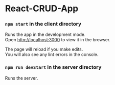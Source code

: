 # React-CRUD-App

### `npm start` in the client directory

Runs the app in the development mode.\
Open [http://localhost:3000](http://localhost:3000) to view it in the browser.

The page will reload if you make edits.\
You will also see any lint errors in the console.

### `npm run devStart` in the server directory

Runs the server.
